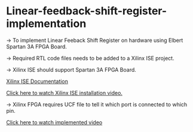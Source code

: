 # Linear-feedback-shift-register-implementation
<p>-> To implement Linear Feeback Shift Register on hardware using Elbert Spartan 3A FPGA Board.</p>
<p>-> Required RTL code files needs to be added to a Xilinx ISE project.</p>
<p>-> Xilinx ISE should support Spartan 3A FPGA Board.</p>
<p><a href="https://docs.xilinx.com/v/u/en-US/ug1655-ise-documentation">Xilinx ISE Documentation</a></p>
<p><a href="https://youtu.be/VMEIPCjqinA?si=CpvSSWPSpkmMUnB0">Click here to watch Xilinx ISE installation video.</a></p>
<p>-> Xilinx FPGA requires UCF file to tell it which port is connected to which pin.</p>
<p><a href="https://youtu.be/1Pe0hxmVMUA">Click here to watch implemented video</a></p>
